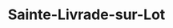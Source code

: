 ---
title: Sainte-Livrade-sur-Lot
url: /sainte-livrade-sur-lot/
latitude: 44.398
longitude: 0.589
---